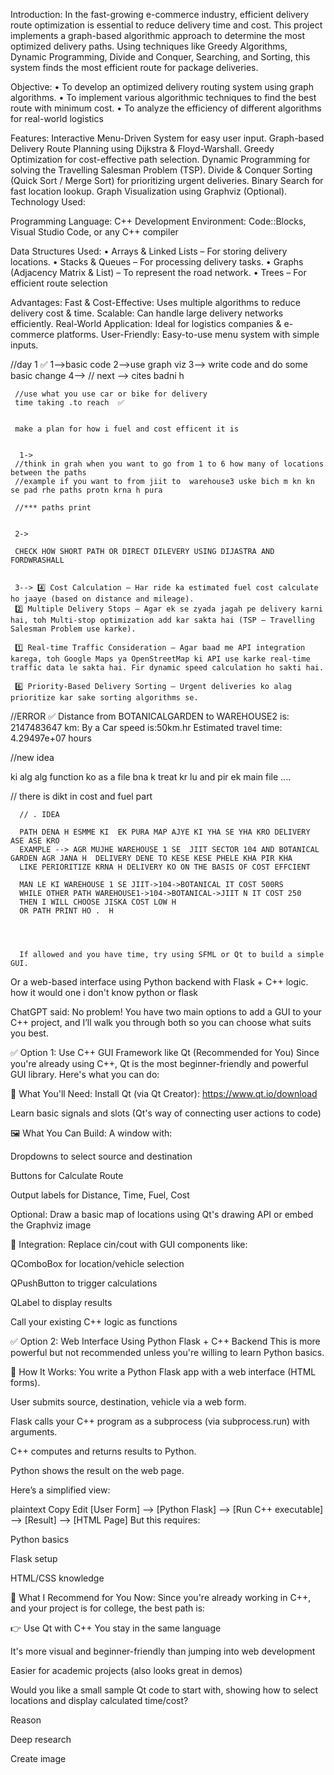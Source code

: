 Introduction:
In the fast-growing e-commerce industry, efficient delivery route optimization is essential to reduce delivery time and cost. This project implements a graph-based algorithmic approach to determine the most optimized delivery paths. Using techniques like Greedy Algorithms, Dynamic Programming, Divide and Conquer, Searching, and Sorting, this system finds the most efficient route for package deliveries.

Objective: 
•	To develop an optimized delivery routing system using graph algorithms.
•	To implement various algorithmic techniques to find the best route with minimum cost.
•	To analyze the efficiency of different algorithms for real-world logistics

Features: 
Interactive Menu-Driven System for easy user input.
Graph-based Delivery Route Planning using Dijkstra & Floyd-Warshall.
Greedy Optimization for cost-effective path selection.
Dynamic Programming for solving the Travelling Salesman Problem (TSP).
Divide & Conquer Sorting (Quick Sort / Merge Sort) for prioritizing urgent deliveries.
Binary Search for fast location lookup.
Graph Visualization using Graphviz (Optional).
Technology Used: 

Programming Language: C++ 
Development Environment: Code::Blocks, Visual Studio Code, or any C++ compiler 

Data Structures Used:
•	Arrays & Linked Lists – For storing delivery locations.
•	Stacks & Queues – For processing delivery tasks.
•	Graphs (Adjacency Matrix & List) – To represent the road network.
•	Trees – For efficient route selection

 Advantages:
Fast & Cost-Effective: Uses multiple algorithms to reduce delivery cost & time.
 Scalable: Can handle large delivery networks efficiently.
 Real-World Application: Ideal for logistics companies & e-commerce platforms.
User-Friendly: Easy-to-use menu system with simple inputs.




//day 1 ✅
 1-->basic code
 2-->use graph viz 
 3--> write code and do some basic change 
 4-->
 //
 next --> cites badni h 
     
     //use what you use car or bike for delivery 
     time taking .to reach  ✅


     make a plan for how i fuel and cost efficent it is 


      1->
     //think in grah when you want to go from 1 to 6 how many of locations  between the paths 
     //example if you want to from jiit to  warehouse3 uske bich m kn kn se pad rhe paths protn krna h pura 

     //*** paths print 


     2->

     CHECK HOW SHORT PATH OR DIRECT DILEVERY USING DIJASTRA AND FORDWRASHALL 


     3--> 4️⃣ Cost Calculation – Har ride ka estimated fuel cost calculate ho jaaye (based on distance and mileage).
     2️⃣ Multiple Delivery Stops – Agar ek se zyada jagah pe delivery karni hai, toh Multi-stop optimization add kar sakta hai (TSP – Travelling Salesman Problem use karke).

     1️⃣ Real-time Traffic Consideration – Agar baad me API integration karega, toh Google Maps ya OpenStreetMap ki API use karke real-time traffic data le sakta hai. Fir dynamic speed calculation ho sakti hai.

     6️⃣ Priority-Based Delivery Sorting – Urgent deliveries ko alag prioritize kar sake sorting algorithms se.


//ERROR ✅
Distance from BOTANICALGARDEN to WAREHOUSE2 is: 2147483647 km:
By a  Car speed is:50km.hr
Estimated travel time: 4.29497e+07 hours



//new idea 

ki alg alg function ko as a file bna k treat kr lu 
and pir ek main file ....



// there is dikt in cost and fuel part 
    

      // . IDEA 

      PATH DENA H ESMME KI  EK PURA MAP AJYE KI YHA SE YHA KRO DELIVERY ASE ASE KRO 
      EXAMPLE --> AGR MUJHE WAREHOUSE 1 SE  JIIT SECTOR 104 AND BOTANICAL GARDEN AGR JANA H  DELIVERY DENE TO KESE KESE PHELE KHA PIR KHA 
      LIKE PERIORITIZE KRNA H DELIVERY KO ON THE BASIS OF COST EFFCIENT 

      MAN LE KI WAREHOUSE 1 SE JIIT->104->BOTANICAL IT COST 500RS 
      WHILE OTHER PATH WAREHOUSE1->104->BOTANICAL->JIIT N IT COST 250 
      THEN I WILL CHOOSE JISKA COST LOW H 
      OR PATH PRINT HO .  H 




      If allowed and you have time, try using SFML or Qt to build a simple GUI.

Or a web-based interface using Python backend with Flask + C++ logic.
 how it would one i don't know python or flask 


ChatGPT said:
No problem! You have two main options to add a GUI to your C++ project, and I’ll walk you through both so you can choose what suits you best.

✅ Option 1: Use C++ GUI Framework like Qt (Recommended for You)
Since you're already using C++, Qt is the most beginner-friendly and powerful GUI library. Here's what you can do:

🔧 What You'll Need:
Install Qt (via Qt Creator): https://www.qt.io/download

Learn basic signals and slots (Qt's way of connecting user actions to code)

🖼️ What You Can Build:
A window with:

Dropdowns to select source and destination

Buttons for Calculate Route

Output labels for Distance, Time, Fuel, Cost

Optional: Draw a basic map of locations using Qt's drawing API or embed the Graphviz image

🧩 Integration:
Replace cin/cout with GUI components like:

QComboBox for location/vehicle selection

QPushButton to trigger calculations

QLabel to display results

Call your existing C++ logic as functions

✅ Option 2: Web Interface Using Python Flask + C++ Backend
This is more powerful but not recommended unless you're willing to learn Python basics.

🧠 How It Works:
You write a Python Flask app with a web interface (HTML forms).

User submits source, destination, vehicle via a web form.

Flask calls your C++ program as a subprocess (via subprocess.run) with arguments.

C++ computes and returns results to Python.

Python shows the result on the web page.

Here’s a simplified view:

plaintext
Copy
Edit
[User Form] --> [Python Flask] --> [Run C++ executable] --> [Result] --> [HTML Page]
But this requires:

Python basics

Flask setup

HTML/CSS knowledge

🏁 What I Recommend for You Now:
Since you're already working in C++, and your project is for college, the best path is:

👉 Use Qt with C++
You stay in the same language

It's more visual and beginner-friendly than jumping into web development

Easier for academic projects (also looks great in demos)

Would you like a small sample Qt code to start with, showing how to select locations and display calculated time/cost?











Reason

Deep research

Create image



